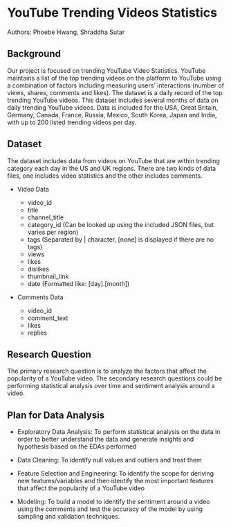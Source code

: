 # YouTube Trending Videos Statistics

Authors: Phoebe Hwang, Shraddha Sutar


## Background
Our project is focused on trending YouTube Video Statistics. YouTube maintains a list of the top trending videos on the platform to YouTube using a combination of factors including measuring users’ interactions (number of views, shares, comments and likes). The dataset is a daily record of the top trending YouTube videos. This dataset includes several months of data on daily trending YouTube videos. Data is included for the USA, Great Britain, Germany, Canada, France, Russia, Mexico, South Korea, Japan and India, with up to 200 listed trending videos per day.


## Dataset
The dataset includes data from videos on YouTube that are within trending category each day in the US and UK regions. There are two kinds of data files, one includes video statistics and the other includes comments.


- Video Data
  - video_id
  -	title
  -	channel_title
  -	category_id (Can be looked up using the included JSON files, but varies per region)
  -	tags (Separated by | character, [none] is displayed if there are no tags)
  -	views
  -	likes
  -	dislikes
  -	thumbnail_link
  -	date (Formatted like: [day].[month])

- Comments Data
  -	video_id
  -	comment_text
  -	likes
  -	replies


## Research Question
The primary research question is to analyze the factors that affect the popularity of a YouTube video. The secondary research questions could be performing statistical analysis over time and sentiment analysis around a video.


## Plan for Data Analysis
-	Exploratory Data Analysis: To perform statistical analysis on the data in order to better understand the data and generate insights and hypothesis based on the EDAs performed

-	Data Cleaning: To identify null values and outliers and treat them

-	Feature Selection and Engineering: To identify the scope for deriving new features/variables and then identify the most important features that affect the popularity of a YouTube video

-	Modeling: To build a model to identify the sentiment around a video using the comments and test the accuracy of the model by using sampling and validation techniques.
